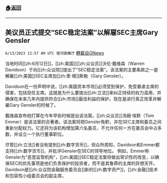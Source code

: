 ###  [:house:返回](README.md)
---


## 美议员正式提交“SEC稳定法案”以解雇SEC主席Gary Gensler
`6/13/2023 12:57 AM UTC 银河歌舞厅` [轉載自GNews](https://gnews.org/articles/1379019)

当地时间[[zh:6月12日]]，[[zh:美国]][[zh:众议员]]沃伦·戴维森（Warren Davidson）于向[[zh:众议院]]提出了“SEC稳定法案”。该法案的主要条款之一是解雇[[zh:美国]]SEC主席加[[zh:里·根]]斯勒（Gary Gensler）。

 Davidson在一份声明中说，[[zh:美国资本市场]]必须受到保护，免受暴虐主席的侵害，包括现任主席。这就是为什么要提出[[zh:立法]]来纠正持续的权力滥用，并确保在未来几年内提供符合[[zh:市场]]最佳利益的保护。现在是进行真正改革并解雇Gary Gensler的时候了。

戴维森宣布他打算在今年早些时候提出该法案。[[zh:众议员]]汤姆·埃默（Tom Emmer）是该法案的合著者。该法案将把Gensler免职，并在SEC主席和委员之间重新分配权力。它还将为该机构增加第六名委员，不允许任何一方在委员会中占多数，并设立一个执行董事职位。

尽管[[zh:立法]]者没有提到[[zh:数字货币]]，但众所周知，Davidson和Emmer都支持[[zh:数字货币]]，并批评Gensler在SEC的领导地位。 例如，Emmer称Gensler为“恶意监管机构”，[[zh:美国]]SEC稳定法案将做出常识性的改变，以确保SEC的优先事项是他们负责保护的投资者，而不是其鲁莽的主席的异想天开。Davidson是[[zh:众议院金融服务委员会]]新的[[zh:数字资产]]，[[zh:金融]]技术和包容性小组委员会的副主席。
